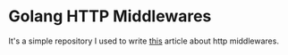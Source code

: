 # Golang HTTP Middlewares
It's a simple repository I used to write [this](https://www.linkedin.com/pulse/http-middleware-golang-lucas-schenkel-schieferdecker/?published=t) article about http middlewares.